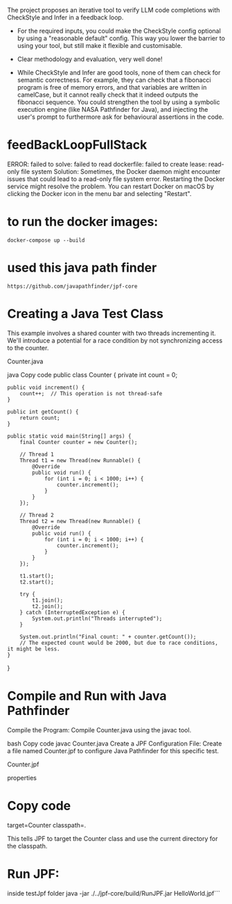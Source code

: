 
The project proposes an iterative tool to verify LLM code completions with CheckStyle and Infer in a feedback loop.

* For the required inputs, you could make the CheckStyle config optional by using a "reasonable default" config. This way you lower the barrier to using your tool, but still make it flexible and customisable.

* Clear methodology and evaluation, very well done!

* While CheckStyle and Infer are good tools, none of them can check for semantic correctness. For example, they can check that a fibonacci program is free of memory errors, and that variables are written in camelCase, but it cannot really check that it indeed outputs the fibonacci sequence. You could strengthen the tool by using a symbolic execution engine (like NASA Pathfinder for Java), and injecting the user's prompt to furthermore ask for behavioural assertions in the code.

# feedBackLoopFullStack


ERROR: failed to solve: failed to read dockerfile: failed to create lease: read-only file system
Solution: Sometimes, the Docker daemon might encounter issues that could lead to a read-only file system error. Restarting the Docker service might resolve the problem. You can restart Docker on macOS by clicking the Docker icon in the menu bar and selecting "Restart".


# to run the docker images: 
```docker-compose up --build```

# used this java path finder 
```https://github.com/javapathfinder/jpf-core```


# Creating a Java Test Class
This example involves a shared counter with two threads incrementing it. We'll introduce a potential for a race condition by not synchronizing access to the counter.

Counter.java

java
Copy code
public class Counter {
    private int count = 0;

    public void increment() {
        count++;  // This operation is not thread-safe
    }

    public int getCount() {
        return count;
    }

    public static void main(String[] args) {
        final Counter counter = new Counter();

        // Thread 1
        Thread t1 = new Thread(new Runnable() {
            @Override
            public void run() {
                for (int i = 0; i < 1000; i++) {
                    counter.increment();
                }
            }
        });

        // Thread 2
        Thread t2 = new Thread(new Runnable() {
            @Override
            public void run() {
                for (int i = 0; i < 1000; i++) {
                    counter.increment();
                }
            }
        });

        t1.start();
        t2.start();

        try {
            t1.join();
            t2.join();
        } catch (InterruptedException e) {
            System.out.println("Threads interrupted");
        }

        System.out.println("Final count: " + counter.getCount());
        // The expected count would be 2000, but due to race conditions, it might be less.
    }
}
# Compile and Run with Java Pathfinder
Compile the Program:
Compile Counter.java using the javac tool.

bash
Copy code
javac Counter.java
Create a JPF Configuration File:
Create a file named Counter.jpf to configure Java Pathfinder for this specific test.

Counter.jpf

properties
# Copy code
target=Counter
classpath=.

This tells JPF to target the Counter class and use the current directory for the classpath.

# Run JPF:

inside testJpf folder
 java -jar ./../jpf-core/build/RunJPF.jar HelloWorld.jpf```